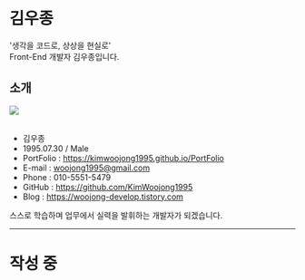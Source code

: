 # 김우종
'생각을 코드로, 상상을 현실로' <br />
Front-End 개발자 김우종입니다.
## 소개
<img src="https://user-images.githubusercontent.com/65944245/99877290-4d385a80-2c40-11eb-9cb1-cd0d0c93f787.jpg"> <br><br>
* 김우종 <br />
* 1995.07.30 / Male <br />
* PortFolio : https://kimwoojong1995.github.io/PortFolio <br />
* E-mail : woojong1995@gmail.com <br />
* Phone : 010-5551-5479 <br />
* GitHub : https://github.com/KimWoojong1995 <br />
* Blog : https://woojong-develop.tistory.com <br />
  
스스로 학습하며 업무에서 실력을 발휘하는 개발자가 되겠습니다.

-----
# 작성 중
